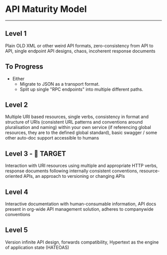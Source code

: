 # API Maturity Model

---

## Level 1

Plain OLD XML or other weird API formats, zero-consistency from API to API, single endpoint API designs, chaos, incoherent response documents

## To Progress

- Either
  - Migrate to JSON as a transport format.
  - Split up single "RPC endpoints" into multiple different paths.

## Level 2

Multiple URI based resources, single verbs, consistency in format and structure of URIs (consistent URL patterns and conventions around pluralisation and naming) within your own service (if referencing global resources, they are to the defined global standard), basic swagger / some other auto-doc support accessible to humans

## Level 3 - 🎯 TARGET

Interaction with URI resources using multiple and appropriate HTTP verbs, response documents following internally consistent conventions, resource-oriented APIs, an approach to versioning or changing APIs

## Level 4

Interactive documentation with human-consumable information, API docs present in org-wide API management solution, adheres to companywide conventions

## Level 5

Version infinite API design, forwards compatibility, Hypertext as the engine of application state (HATEOAS)
